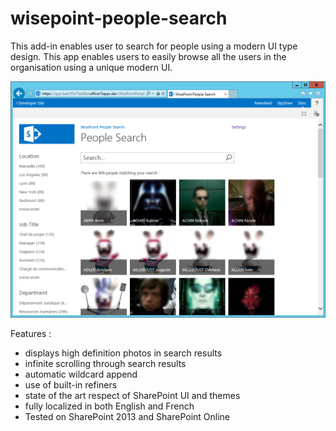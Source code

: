 # wisepoint-people-search

This add-in enables user to search for people using a modern UI type design.
This app enables users to easily browse all the users in the organisation using a unique modern UI.

![preview](preview.png)

Features :

* displays high definition photos in search results
* infinite scrolling through search results
* automatic wildcard append
* use of built-in refiners
* state of the art respect of SharePoint UI and themes
* fully localized in both English and French
* Tested on SharePoint 2013 and SharePoint Online